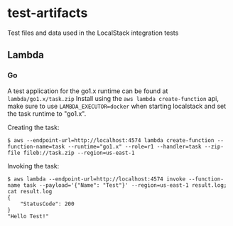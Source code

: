 # test-artifacts
Test files and data used in the LocalStack integration tests

## Lambda
### Go
A test application for the go1.x runtime can be found at `lambda/go1.x/task.zip`
Install using the `aws lambda create-function` api, make sure to use `LAMBDA_EXECUTOR=docker` when starting localstack
and set the task runtime to "go1.x".

Creating the task:
```
$ aws --endpoint-url=http://localhost:4574 lambda create-function --function-name=task --runtime="go1.x" --role=r1 --handler=task --zip-file fileb://task.zip --region=us-east-1
```

Invoking the task:
```
$ aws lambda --endpoint-url=http://localhost:4574 invoke --function-name task --payload='{"Name": "Test"}' --region=us-east-1 result.log; cat result.log
{
    "StatusCode": 200
}
"Hello Test!"
```